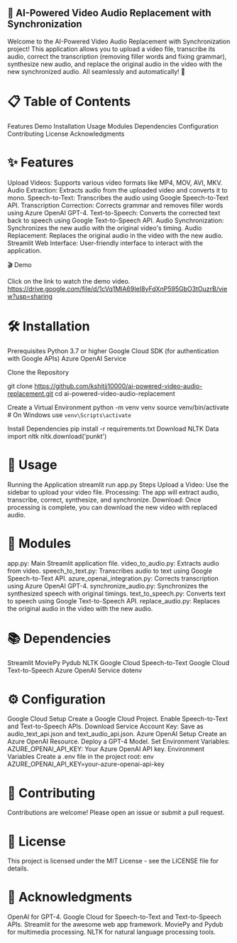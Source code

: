 ## 🎥 AI-Powered Video Audio Replacement with Synchronization
Welcome to the AI-Powered Video Audio Replacement with Synchronization project! This application allows you to upload a video file, transcribe its audio, correct the transcription (removing filler words and fixing grammar), synthesize new audio, and replace the original audio in the video with the new synchronized audio. All seamlessly and automatically! 🚀

# 📋 Table of Contents
Features
Demo
Installation
Usage
Modules
Dependencies
Configuration
Contributing
License
Acknowledgments

# ✨ Features
Upload Videos: Supports various video formats like MP4, MOV, AVI, MKV.
Audio Extraction: Extracts audio from the uploaded video and converts it to mono.
Speech-to-Text: Transcribes the audio using Google Speech-to-Text API.
Transcription Correction: Corrects grammar and removes filler words using Azure OpenAI GPT-4.
Text-to-Speech: Converts the corrected text back to speech using Google Text-to-Speech API.
Audio Synchronization: Synchronizes the new audio with the original video's timing.
Audio Replacement: Replaces the original audio in the video with the new audio.
Streamlit Web Interface: User-friendly interface to interact with the application.

🎬 Demo


Click on the link to watch the demo video.
https://drive.google.com/file/d/1cVq1MlA69IeI8yFdXnP595GbO3tOuzrB/view?usp=sharing

# 🛠️ Installation
Prerequisites
Python 3.7 or higher
Google Cloud SDK (for authentication with Google APIs)
Azure OpenAI Service

Clone the Repository

git clone https://github.com/kshitij10000/ai-powered-video-audio-replacement.git
cd ai-powered-video-audio-replacement

Create a Virtual Environment
python -m venv venv
source venv/bin/activate   # On Windows use `venv\Scripts\activate`

Install Dependencies
pip install -r requirements.txt
Download NLTK Data
import nltk
nltk.download('punkt')

# 🚀 Usage
Running the Application
streamlit run app.py
Steps
Upload a Video: Use the sidebar to upload your video file.
Processing: The app will extract audio, transcribe, correct, synthesize, and synchronize.
Download: Once processing is complete, you can download the new video with replaced audio.

# 📁 Modules
app.py: Main Streamlit application file.
video_to_audio.py: Extracts audio from video.
speech_to_text.py: Transcribes audio to text using Google Speech-to-Text API.
azure_openai_integration.py: Corrects transcription using Azure OpenAI GPT-4.
synchronize_audio.py: Synchronizes the synthesized speech with original timings.
text_to_speech.py: Converts text to speech using Google Text-to-Speech API.
replace_audio.py: Replaces the original audio in the video with the new audio.

# 📚 Dependencies
Streamlit
MoviePy
Pydub
NLTK
Google Cloud Speech-to-Text
Google Cloud Text-to-Speech
Azure OpenAI Service
dotenv
# ⚙️ Configuration
Google Cloud Setup
Create a Google Cloud Project.
Enable Speech-to-Text and Text-to-Speech APIs.
Download Service Account Key: Save as audio_text_api.json and text_audio_api.json.
Azure OpenAI Setup
Create an Azure OpenAI Resource.
Deploy a GPT-4 Model.
Set Environment Variables:
AZURE_OPENAI_API_KEY: Your Azure OpenAI API key.
Environment Variables
Create a .env file in the project root:
env
AZURE_OPENAI_API_KEY=your-azure-openai-api-key
# 🤝 Contributing
Contributions are welcome! Please open an issue or submit a pull request.

# 📄 License
This project is licensed under the MIT License - see the LICENSE file for details.

# 🙏 Acknowledgments
OpenAI for GPT-4.
Google Cloud for Speech-to-Text and Text-to-Speech APIs.
Streamlit for the awesome web app framework.
MoviePy and Pydub for multimedia processing.
NLTK for natural language processing tools.

